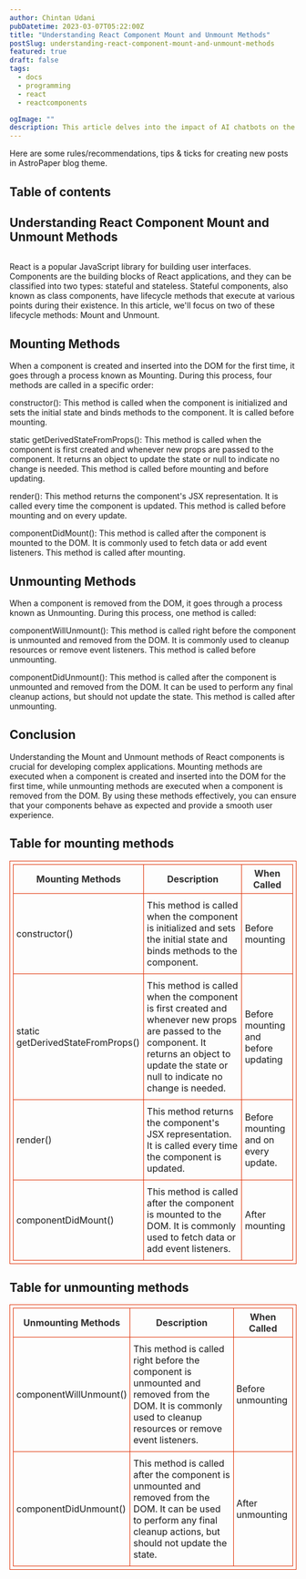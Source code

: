 ```yaml
---
author: Chintan Udani
pubDatetime: 2023-03-07T05:22:00Z
title: "Understanding React Component Mount and Unmount Methods"
postSlug: understanding-react-component-mount-and-unmount-methods
featured: true
draft: false
tags:
  - docs
  - programming
  - react
  - reactcomponents

ogImage: ""
description: This article delves into the impact of AI chatbots on the internet and how they are transforming the way we communicate and interact online. From virtual assistants to customer service bots, learn how these revolutionary chatbots are changing the game.
---
```


Here are some rules/recommendations, tips & ticks for creating new posts in AstroPaper blog theme.

## Table of contents

## Understanding React Component Mount and Unmount Methods

<figure>
 <img
    src="https://patterns.dev/img/reactjs/react-logo@3x.svg"
    alt=""
  />
</figure>

React is a popular JavaScript library for building user interfaces. Components are the building blocks of React applications, and they can be classified into two types: stateful and stateless. Stateful components, also known as class components, have lifecycle methods that execute at various points during their existence. In this article, we'll focus on two of these lifecycle methods: Mount and Unmount.

## Mounting Methods

When a component is created and inserted into the DOM for the first time, it goes through a process known as Mounting. During this process, four methods are called in a specific order:

constructor(): This method is called when the component is initialized and sets the initial state and binds methods to the component. It is called before mounting.

static getDerivedStateFromProps(): This method is called when the component is first created and whenever new props are passed to the component. It returns an object to update the state or null to indicate no change is needed. This method is called before mounting and before updating.

render(): This method returns the component's JSX representation. It is called every time the component is updated. This method is called before mounting and on every update.

componentDidMount(): This method is called after the component is mounted to the DOM. It is commonly used to fetch data or add event listeners. This method is called after mounting.

## Unmounting Methods

When a component is removed from the DOM, it goes through a process known as Unmounting. During this process, one method is called:

componentWillUnmount(): This method is called right before the component is unmounted and removed from the DOM. It is commonly used to cleanup resources or remove event listeners. This method is called before unmounting.

componentDidUnmount(): This method is called after the component is unmounted and removed from the DOM. It can be used to perform any final cleanup actions, but should not update the state. This method is called after unmounting.

## Conclusion

Understanding the Mount and Unmount methods of React components is crucial for developing complex applications. Mounting methods are executed when a component is created and inserted into the DOM for the first time, while unmounting methods are executed when a component is removed from the DOM. By using these methods effectively, you can ensure that your components behave as expected and provide a smooth user experience.

## Table for mounting methods

 <style>
  table {
   border:1px solid #e03106;
   border-collapse:collapse;
   padding:5px;
  }
  table th {
   border:1px solid #e03106;
   padding:5px;
   color: #313030;
  }
  table td {
   border:1px solid #e03106;
   text-align:left;
   padding:10px 5px;
   background: #00000;
   color: #00000;
  }
 </style>
</head>
<body>
 <table>
  <thead>
   <tr>
    <th>Mounting Methods </th>
    <th>Description </th>
    <th>When Called</th>
   </tr>
  </thead>
  <tbody>
   <tr>
    <td>constructor()</td>
    <td>This method is called when the component is initialized and sets the initial state and binds methods to the component.</td>
    <td>Before mounting</td>
   </tr>
   <tr>
    <td>static getDerivedStateFromProps()</td>
    <td>This method is called when the component is first created and whenever new props are passed to the component. It returns an object to update the state or null to indicate no change is needed.</td>
    <td>Before mounting and before updating</td>
   </tr>
   <tr>
    <td>render()</td>
    <td>This method returns the component's JSX representation. It is called every time the component is updated.</td>
    <td>Before mounting and on every update.</td>
   </tr>
   <tr>
    <td>componentDidMount()</td>
    <td>This method is called after the component is mounted to the DOM. It is commonly used to fetch data or add event listeners.</td>
    <td>After mounting</td>
   </tr>
  </tbody>
 </table>

## Table for unmounting methods

<table>
  <thead>
   <tr>
    <th>Unmounting Methods </th>
    <th>Description </th>
    <th>When Called</th>
   </tr>
  </thead>
  <tbody>
   <tr>
    <td>componentWillUnmount()</td>
    <td>This method is called right before the component is unmounted and removed from the DOM. It is commonly used to cleanup resources or remove event listeners.</td>
    <td>Before unmounting</td>
   </tr>
   <tr>
    <td>componentDidUnmount()</td>
    <td>This method is called after the component is unmounted and removed from the DOM. It can be used to perform any final cleanup actions, but should not update the state.</td>
    <td>After unmounting</td>
   </tr>
  </tbody>
 </table>
